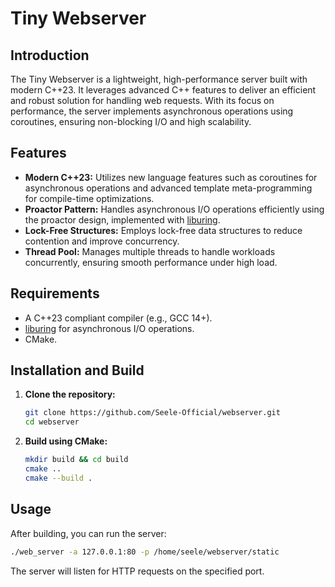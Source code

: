# Tiny Webserver

## Introduction

The Tiny Webserver is a lightweight, high-performance server built with modern C++23. It leverages advanced C++ features to deliver an efficient and robust solution for handling web requests. With its focus on performance, the server implements asynchronous operations using coroutines, ensuring non-blocking I/O and high scalability.

## Features

- **Modern C++23:** Utilizes new language features such as coroutines for asynchronous operations and advanced template meta-programming for compile-time optimizations.
- **Proactor Pattern:** Handles asynchronous I/O operations efficiently using the proactor design, implemented with [liburing](https://github.com/axboe/liburing).
- **Lock-Free Structures:** Employs lock-free data structures to reduce contention and improve concurrency.
- **Thread Pool:** Manages multiple threads to handle workloads concurrently, ensuring smooth performance under high load.

## Requirements

- A C++23 compliant compiler (e.g., GCC 14+).
- [liburing](https://github.com/axboe/liburing) for asynchronous I/O operations.
- CMake.

## Installation and Build

1. **Clone the repository:**
   ```sh
   git clone https://github.com/Seele-Official/webserver.git
   cd webserver
   ```

2. **Build using CMake:**
   ```sh
   mkdir build && cd build
   cmake ..
   cmake --build .
   ```

## Usage

After building, you can run the server:

```sh
./web_server -a 127.0.0.1:80 -p /home/seele/webserver/static
```

The server will listen for HTTP requests on the specified port.
